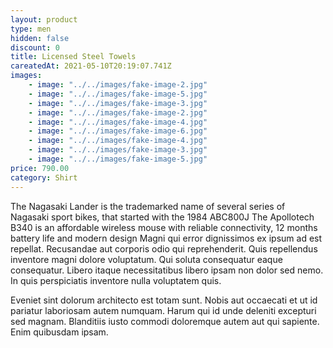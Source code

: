 ```yaml
---
layout: product
type: men
hidden: false
discount: 0
title: Licensed Steel Towels
careatedAt: 2021-05-10T20:19:07.741Z
images:
    - image: "../../images/fake-image-2.jpg"
    - image: "../../images/fake-image-5.jpg"
    - image: "../../images/fake-image-3.jpg"
    - image: "../../images/fake-image-2.jpg"
    - image: "../../images/fake-image-4.jpg"
    - image: "../../images/fake-image-6.jpg"
    - image: "../../images/fake-image-4.jpg"
    - image: "../../images/fake-image-3.jpg"
    - image: "../../images/fake-image-5.jpg"
price: 790.00
category: Shirt
---
```

The Nagasaki Lander is the trademarked name of several series of Nagasaki sport bikes, that started with the 1984 ABC800J
The Apollotech B340 is an affordable wireless mouse with reliable connectivity, 12 months battery life and modern design
Magni qui error dignissimos ex ipsum ad est repellat. Recusandae aut corporis odio qui reprehenderit. Quis repellendus inventore magni dolore voluptatum. Qui soluta consequatur eaque consequatur. Libero itaque necessitatibus libero ipsam non dolor sed nemo. In quis perspiciatis inventore nulla voluptatem quis.
 Eveniet sint dolorum architecto est totam sunt. Nobis aut occaecati et ut id pariatur laboriosam autem numquam. Harum qui id unde deleniti excepturi sed magnam. Blanditiis iusto commodi doloremque autem aut qui sapiente. Enim quibusdam ipsam.
